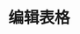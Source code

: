 # 编辑表格

<ExampleDoc expanded>
<EditTable>
</EditTable>
<template #code>

<<< @/examples/demos/editTable.vue

</template>
</ExampleDoc>